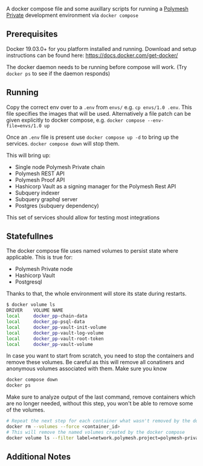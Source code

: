 A docker compose file and some auxillary scripts for running a [Polymesh Private](https://polymesh.network/) development environment via `docker compose`

## Prerequisites

Docker 19.03.0+ for you platform installed and running. Download and setup instructions can be found here: <https://docs.docker.com/get-docker/>

The docker daemon needs to be running before compose will work. (Try `docker ps` to see if the daemon responds)

## Running

Copy the correct env over to a `.env` from `envs/` e.g. `cp envs/1.0 .env`. This file specifies the images that will be used. Alternatively a file patch can be given explicitly to docker compose, e.g. `docker compose --env-file=envs/1.0 up`

Once an `.env` file is present use `docker compose up -d` to bring up the services. `docker compose down` will stop them.

This will bring up:

- Single node Polymesh Private chain
- Polymesh REST API
- Polymesh Proof API
- Hashicorp Vault as a signing manager for the Polymesh Rest API
- Subquery indexer
- Subquery graphql server
- Postgres (subquery dependency)

This set of services should allow for testing most integrations

## Statefullnes

The docker compose file uses named volumes to persist state where applicable. This is true for:

- Polymesh Private node
- Hashicorp Vault
- Postgresql

Thanks to that, the whole environment will store its state during restarts.

```sh
$ docker volume ls
DRIVER    VOLUME NAME
local     docker_pp-chain-data
local     docker_pp-psql-data
local     docker_pp-vault-init-volume
local     docker_pp-vault-log-volume
local     docker_pp-vault-root-token
local     docker_pp-vault-volume
```

In case you want to start from scratch, you need to stop the containers and remove these volumes. Be careful as this will remove all conatiners and anonymous volumes associated with them. Make sure you know

```sh
docker compose down
docker ps
```

Make sure to analyze output of the last command, remove containers which are no longer needed, without this step, you won't be able to remove some of the volumes.

```sh
# Repeat the next step for each container what wasn't removed by the docker compose down command
docker rm --volumes --force <container_id>
# This will remove the named volumes created by the docker compose
docker volume ls --filter label=network.polymesh.project=polymesh-private --quiet | xargs --max-args=1 --no-run-if-empty docker volume rm --force
```

## Additional Notes